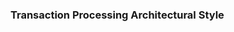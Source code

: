 ### Transaction Processing Architectural Style

<panel type="seamless" header="%%-----------------------------------------%%">
  <include src="./index.md#main" />
</panel>
